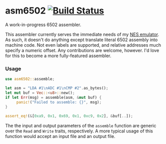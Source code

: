 # asm6502 [![Build Status](https://travis-ci.org/bgourlie/asm6502.svg?branch=master)](https://travis-ci.org/bgourlie/asm6502)

A work-in-progress 6502 assembler.

This assembler currently serves the immediate needs of my [NES emulator](https://github.com/bgourlie/rs-nes). As such,
it doesn't do anything except translate literal 6502 assembly into machine code. Not even labels are supported, and
relative addresses much specify a numeric offset. Any contributions are welcome, however. I'd love for this to 
become a more fully-featured assembler.

### Usage

```rust
use asm6502::assemble;

let asm = "LDA #1\nADC #1\nCMP #2".as_bytes();
let mut buf = Vec::<u8>::new();
if let Err(msg) = assemble(asm, &mut buf) {
     panic!("Failed to assemble: {}", msg);
}
 
assert_eq!(&[0xa9, 0x1, 0x69, 0x1, 0xc9, 0x2], &buf[..]);
```

The the input and output parameters of the `assemble` function are generic over the `Read` and `Write` traits, 
respectively. A more typical usage of this function would accept an input file and an output file.
